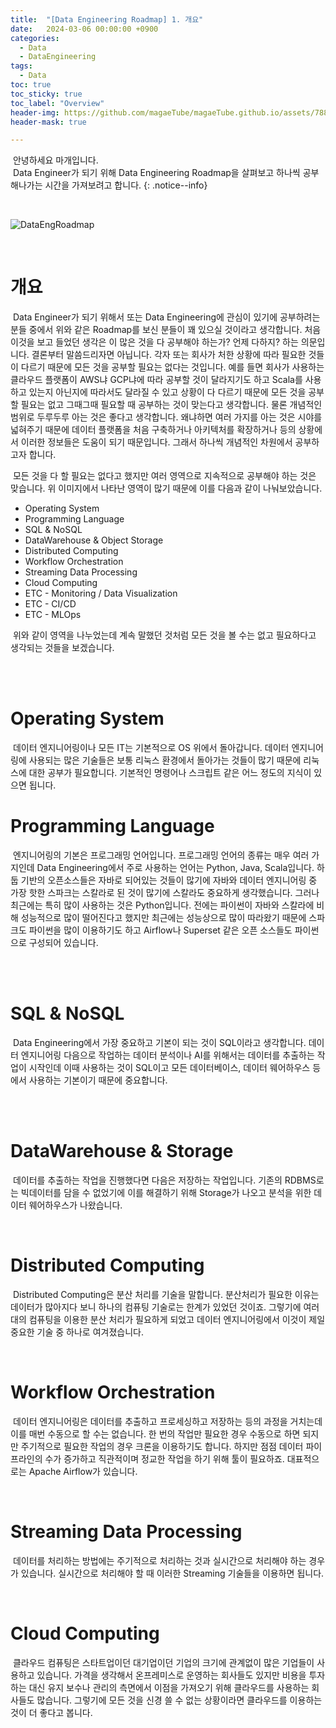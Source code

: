 ```yaml
---
title:  "[Data Engineering Roadmap] 1. 개요"
date:   2024-03-06 00:00:00 +0900
categories:
  - Data
  - DataEngineering
tags:
  - Data
toc: true
toc_sticky: true
toc_label: "Overview"
header-img: https://github.com/magaeTube/magaeTube.github.io/assets/78892113/cd41dda4-ecce-48bb-b333-f7dc528df3a2
header-mask: true

---
```


&nbsp;안녕하세요 마개입니다.  
&nbsp;Data Engineer가 되기 위해 Data Engineering Roadmap을 살펴보고 하나씩 공부해나가는 시간을 가져보려고 합니다.
{: .notice--info}

<br>

![DataEngRoadmap](https://github.com/magaeTube/magaeTube.github.io/assets/78892113/cd41dda4-ecce-48bb-b333-f7dc528df3a2)

<br>

# 개요

&nbsp;Data Engineer가 되기 위해서 또는 Data Engineering에 관심이 있기에 공부하려는 분들 중에서 위와 같은 Roadmap를 보신 분들이 꽤 있으실 것이라고 생각합니다. 처음 이것을 보고 들었던 생각은 이 많은 것을 다 공부해야 하는가? 언제 다하지? 하는 의문입니다. 결론부터 말씀드리자면 아닙니다. 각자 또는 회사가 처한 상황에 따라 필요한 것들이 다르기 때문에 모든 것을 공부할 필요는 없다는 것입니다. 예를 들면 회사가 사용하는 클라우드 플랫폼이 AWS냐 GCP냐에 따라 공부할 것이 달라지기도 하고 Scala를 사용하고 있는지 아닌지에 따라서도 달라질 수 있고 상황이 다 다르기 때문에 모든 것을 공부할 필요는 없고 그때그때 필요할 때 공부하는 것이 맞는다고 생각합니다. 물론 개념적인 범위로 두루두루 아는 것은 좋다고 생각합니다. 왜냐하면 여러 가지를 아는 것은 시야를 넓혀주기 때문에 데이터 플랫폼을 처음 구축하거나 아키텍처를 확장하거나 등의 상황에서 이러한 정보들은 도움이 되기 때문입니다. 그래서 하나씩 개념적인 차원에서 공부하고자 합니다.  

&nbsp;모든 것을 다 할 필요는 없다고 했지만 여러 영역으로 지속적으로  공부해야 하는 것은 맞습니다. 위 이미지에서 나타난 영역이 많기 때문에 이를 다음과 같이 나눠보았습니다.  

* Operating System
* Programming Language
* SQL & NoSQL
* DataWarehouse & Object Storage
* Distributed Computing
* Workflow Orchestration
* Streaming Data Processing
* Cloud Computing
* ETC - Monitoring / Data Visualization
* ETC - CI/CD
* ETC - MLOps

&nbsp;위와 같이 영역을 나누었는데 계속 말했던 것처럼 모든 것을 볼 수는 없고 필요하다고 생각되는 것들을 보겠습니다.

<br><br>

# Operating System
&nbsp;데이터 엔지니어링이나 모든 IT는 기본적으로 OS 위에서 돌아갑니다. 데이터 엔지니어링에 사용되는 많은 기술들은 보통 리눅스 환경에서 돌아가는 것들이 많기 때문에 리눅스에 대한 공부가 필요합니다. 기본적인 명령어나 스크립트 같은 어느 정도의 지식이 있으면 됩니다.

# Programming Language
&nbsp;엔지니어링의 기본은 프로그래밍 언어입니다. 프로그래밍 언어의 종류는 매우 여러 가지인데 Data Engineering에서 주로 사용하는 언어는 Python, Java, Scala입니다. 하둡 기반의 오픈소스들은 자바로 되어있는 것들이 많기에 자바와 데이터 엔지니어링 중 가장 핫한 스파크는 스칼라로 된 것이 많기에 스칼라도 중요하게 생각했습니다. 그러나 최근에는 특히 많이 사용하는 것은 Python입니다. 전에는 파이썬이 자바와 스칼라에 비해 성능적으로 많이 떨어진다고 했지만 최근에는 성능상으로 많이 따라왔기 때문에 스파크도 파이썬을 많이 이용하기도 하고 Airflow나 Superset 같은 오픈 소스들도 파이썬으로 구성되어 있습니다.

<br><br>

# SQL & NoSQL
&nbsp;Data Engineering에서 가장 중요하고 기본이 되는 것이 SQL이라고 생각합니다. 데이터 엔지니어링 다음으로 작업하는 데이터 분석이나 AI를 위해서는 데이터를 추출하는 작업이 시작인데 이때 사용하는 것이 SQL이고 모든 데이터베이스, 데이터 웨어하우스 등에서 사용하는 기본이기 때문에 중요합니다.

<br><br>

# DataWarehouse & Storage
&nbsp;데이터를 추출하는 작업을 진행했다면 다음은 저장하는 작업입니다. 기존의 RDBMS로는 빅데이터를 담을 수 없었기에 이를 해결하기 위해 Storage가 나오고 분석을 위한 데이터 웨어하우스가 나왔습니다. 

<br>

# Distributed Computing
&nbsp;Distributed Computing은 분산 처리를 기술을 말합니다. 분산처리가 필요한 이유는 데이터가 많아지다 보니 하나의 컴퓨팅 기술로는 한계가 있었던 것이죠. 그렇기에 여러 대의 컴퓨팅을 이용한 분산 처리가 필요하게 되었고 데이터 엔지니어링에서 이것이 제일 중요한 기술 중 하나로 여겨졌습니다.

<br>

# Workflow Orchestration
&nbsp;데이터 엔지니어링은 데이터를 추출하고 프로세싱하고 저장하는 등의 과정을 거치는데 이를 매번 수동으로 할 수는 없습니다. 한 번의 작업만 필요한 경우 수동으로 하면 되지만 주기적으로 필요한 작업의 경우 크론을 이용하기도 합니다. 하지만 점점 데이터 파이프라인의 수가 증가하고 직관적이며 정교한 작업을 하기 위해 툴이 필요하죠. 대표적으로는 Apache Airflow가 있습니다.

<br>

# Streaming Data Processing
&nbsp;데이터를 처리하는 방법에는 주기적으로 처리하는 것과 실시간으로 처리해야 하는 경우가 있습니다. 실시간으로 처리해야 할 때 이러한 Streaming 기술들을 이용하면 됩니다.

<br>

# Cloud Computing
&nbsp;클라우드 컴퓨팅은 스타트업이던 대기업이던 기업의 크기에 관계없이 많은 기업들이 사용하고 있습니다. 가격을 생각해서 온프레미스로 운영하는 회사들도 있지만 비용을 투자하는 대신 유지 보수나 관리의 측면에서 이점을 가져오기 위해 클라우드를 사용하는 회사들도 많습니다. 그렇기에 모든 것을 신경 쓸 수 없는 상황이라면 클라우드를 이용하는 것이 더 좋다고 봅니다.
